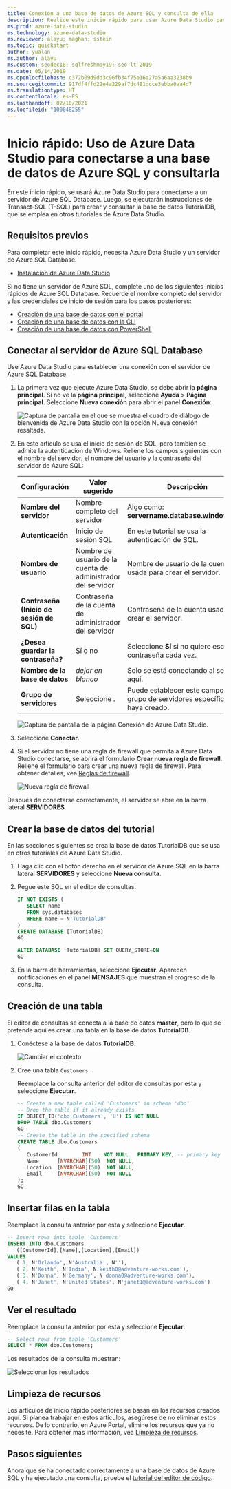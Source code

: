 ```yaml
---
title: Conexión a una base de datos de Azure SQL y consulta de ella
description: Realice este inicio rápido para usar Azure Data Studio para conectarse a un servidor de Azure SQL Database y, luego, crear y consultar una base de datos.
ms.prod: azure-data-studio
ms.technology: azure-data-studio
ms.reviewer: alayu; maghan; sstein
ms.topic: quickstart
author: yualan
ms.author: alayu
ms.custom: seodec18; sqlfreshmay19; seo-lt-2019
ms.date: 05/14/2019
ms.openlocfilehash: c372b09d9dd3c96fb34f75e16a27a5a6aa3238b9
ms.sourcegitcommit: 917df4ffd22e4a229af7dc481dcce3ebba0aa4d7
ms.translationtype: HT
ms.contentlocale: es-ES
ms.lasthandoff: 02/10/2021
ms.locfileid: "100048255"
---
```

# <a name="quickstart-use-azure-data-studio-to-connect-and-query-azure-sql-database"></a>Inicio rápido: Uso de Azure Data Studio para conectarse a una base de datos de Azure SQL y consultarla

En este inicio rápido, se usará Azure Data Studio para conectarse a un servidor de Azure SQL Database. Luego, se ejecutarán instrucciones de Transact-SQL (T-SQL) para crear y consultar la base de datos TutorialDB, que se emplea en otros tutoriales de Azure Data Studio.

## <a name="prerequisites"></a>Requisitos previos

Para completar este inicio rápido, necesita Azure Data Studio y un servidor de Azure SQL Database.

- [Instalación de Azure Data Studio](./download-azure-data-studio.md)

Si no tiene un servidor de Azure SQL, complete uno de los siguientes inicios rápidos de Azure SQL Database. Recuerde el nombre completo del servidor y las credenciales de inicio de sesión para los pasos posteriores:

- [Creación de una base de datos con el portal](/azure/sql-database/sql-database-get-started-portal)
- [Creación de una base de datos con la CLI](/azure/sql-database/sql-database-get-started-cli)
- [Creación de una base de datos con PowerShell](/azure/sql-database/sql-database-get-started-powershell)


## <a name="connect-to-your-azure-sql-database-server"></a>Conectar al servidor de Azure SQL Database

Use Azure Data Studio para establecer una conexión con el servidor de Azure SQL Database.

1. La primera vez que ejecute Azure Data Studio, se debe abrir la **página principal**. Si no ve la **página principal**, seleccione **Ayuda** > **Página principal**. Seleccione **Nueva conexión** para abrir el panel **Conexión**:
   
   ![Captura de pantalla en el que se muestra el cuadro de diálogo de bienvenida de Azure Data Studio con la opción Nueva conexión resaltada.](media/quickstart-sql-database/new-connection-icon.png)

2. En este artículo se usa el inicio de sesión de SQL, pero también se admite la autenticación de Windows. Rellene los campos siguientes con el nombre del servidor, el nombre del usuario y la contraseña del servidor de Azure SQL:

   | Configuración       | Valor sugerido | Descripción |
   | ------------ | ------------------ | ------------------------------------------------- | 
   | **Nombre del servidor** | Nombre completo del servidor | Algo como: **servername.database.windows.net**. |
   | **Autenticación** | Inicio de sesión SQL| En este tutorial se usa la autenticación de SQL. |
   | **Nombre de usuario** | Nombre de usuario de la cuenta de administrador del servidor | Nombre de usuario de la cuenta usada para crear el servidor. |
   | **Contraseña (Inicio de sesión de SQL)** | Contraseña de la cuenta de administrador del servidor | Contraseña de la cuenta usada para crear el servidor. |
   | **¿Desea guardar la contraseña?** | Sí o no | Seleccione **Sí** si no quiere escribir la contraseña cada vez. |
   | **Nombre de la base de datos** | *dejar en blanco* | Solo se está conectando al servidor aquí. |
   | **Grupo de servidores** | Seleccione <Default>. | Puede establecer este campo en un grupo de servidores específico que haya creado. | 

   ![Captura de pantalla de la página Conexión de Azure Data Studio.](media/quickstart-sql-database/new-connection-screen.png)  

3. Seleccione **Conectar**.

4. Si el servidor no tiene una regla de firewall que permita a Azure Data Studio conectarse, se abrirá el formulario **Crear nueva regla de firewall**. Rellene el formulario para crear una nueva regla de firewall. Para obtener detalles, vea [Reglas de firewall](/azure/sql-database/sql-database-firewall-configure).

   ![Nueva regla de firewall](media/quickstart-sql-database/firewall.png)  

Después de conectarse correctamente, el servidor se abre en la barra lateral **SERVIDORES**.

## <a name="create-the-tutorial-database"></a>Crear la base de datos del tutorial

En las secciones siguientes se crea la base de datos TutorialDB que se usa en otros tutoriales de Azure Data Studio.

1. Haga clic con el botón derecho en el servidor de Azure SQL en la barra lateral **SERVIDORES** y seleccione **Nueva consulta**.

1. Pegue este SQL en el editor de consultas.

   ```sql
   IF NOT EXISTS (
      SELECT name
      FROM sys.databases
      WHERE name = N'TutorialDB'
   )
   CREATE DATABASE [TutorialDB]
   GO

   ALTER DATABASE [TutorialDB] SET QUERY_STORE=ON
   GO
   ```

1. En la barra de herramientas, seleccione **Ejecutar**. Aparecen notificaciones en el panel **MENSAJES** que muestran el progreso de la consulta.

## <a name="create-a-table"></a>Creación de una tabla

El editor de consultas se conecta a la base de datos **master**, pero lo que se pretende aquí es crear una tabla en la base de datos **TutorialDB**. 

1. Conéctese a la base de datos **TutorialDB**.

   ![Cambiar el contexto](media/quickstart-sql-database/change-context2.png)



1. Cree una tabla `Customers`. 

   Reemplace la consulta anterior del editor de consultas por esta y seleccione **Ejecutar**.

   ```sql
   -- Create a new table called 'Customers' in schema 'dbo'
   -- Drop the table if it already exists
   IF OBJECT_ID('dbo.Customers', 'U') IS NOT NULL
   DROP TABLE dbo.Customers
   GO
   -- Create the table in the specified schema
   CREATE TABLE dbo.Customers
   (
      CustomerId        INT    NOT NULL   PRIMARY KEY, -- primary key column
      Name      [NVARCHAR](50)  NOT NULL,
      Location  [NVARCHAR](50)  NOT NULL,
      Email     [NVARCHAR](50)  NOT NULL
   );
   GO
   ```


## <a name="insert-rows-into-the-table"></a>Insertar filas en la tabla

Reemplace la consulta anterior por esta y seleccione **Ejecutar**.

   ```sql
   -- Insert rows into table 'Customers'
   INSERT INTO dbo.Customers
      ([CustomerId],[Name],[Location],[Email])
   VALUES
      ( 1, N'Orlando', N'Australia', N''),
      ( 2, N'Keith', N'India', N'keith0@adventure-works.com'),
      ( 3, N'Donna', N'Germany', N'donna0@adventure-works.com'),
      ( 4, N'Janet', N'United States', N'janet1@adventure-works.com')
   GO
   ```

## <a name="view-the-result"></a>Ver el resultado

Reemplace la consulta anterior por esta y seleccione **Ejecutar**.

   ```sql
   -- Select rows from table 'Customers'
   SELECT * FROM dbo.Customers;
   ```

Los resultados de la consulta muestran:

   ![Seleccionar los resultados](media/quickstart-sql-database/select-results2.png)


## <a name="clean-up-resources"></a>Limpieza de recursos

Los artículos de inicio rápido posteriores se basan en los recursos creados aquí. Si planea trabajar en estos artículos, asegúrese de no eliminar estos recursos. De lo contrario, en Azure Portal, elimine los recursos que ya no necesite. Para obtener más información, vea [Limpieza de recursos](/azure/sql-database/sql-database-get-started-portal#clean-up-resources).

## <a name="next-steps"></a>Pasos siguientes

Ahora que se ha conectado correctamente a una base de datos de Azure SQL y ha ejecutado una consulta, pruebe el [tutorial del editor de código](tutorial-sql-editor.md).